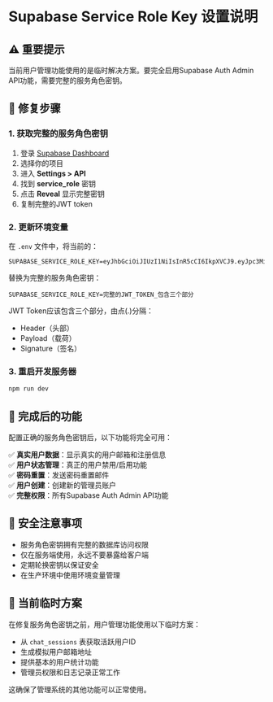 # Supabase Service Role Key 设置说明

## ⚠️ 重要提示

当前用户管理功能使用的是临时解决方案。要完全启用Supabase Auth Admin API功能，需要完整的服务角色密钥。

## 🔧 修复步骤

### 1. 获取完整的服务角色密钥

1. 登录 [Supabase Dashboard](https://app.supabase.com)
2. 选择你的项目
3. 进入 **Settings > API**
4. 找到 **service_role** 密钥
5. 点击 **Reveal** 显示完整密钥
6. 复制完整的JWT token

### 2. 更新环境变量

在 `.env` 文件中，将当前的：
```
SUPABASE_SERVICE_ROLE_KEY=eyJhbGciOiJIUzI1NiIsInR5cCI6IkpXVCJ9.eyJpc3MiOiJzdXBhYmFzZSIsInJlZiI6Im5taWJzbnZzYmlpbXZsb3B3ZGt5Iiwicm9sZSI6InNlcnZpY2Vfcm9sZSIsImlhdCI6MTc1MzMzNDI4OCwiZXhwIjoyMDY4OTEwMjg4fQ.
```

替换为完整的服务角色密钥：
```
SUPABASE_SERVICE_ROLE_KEY=完整的JWT_TOKEN_包含三个部分
```

JWT Token应该包含三个部分，由点(.)分隔：
- Header（头部）
- Payload（载荷）
- Signature（签名）

### 3. 重启开发服务器

```bash
npm run dev
```

## 🚀 完成后的功能

配置正确的服务角色密钥后，以下功能将完全可用：

✅ **真实用户数据**：显示真实的用户邮箱和注册信息  
✅ **用户状态管理**：真正的用户禁用/启用功能  
✅ **密码重置**：发送密码重置邮件  
✅ **用户创建**：创建新的管理员账户  
✅ **完整权限**：所有Supabase Auth Admin API功能

## 🔐 安全注意事项

- 服务角色密钥拥有完整的数据库访问权限
- 仅在服务端使用，永远不要暴露给客户端
- 定期轮换密钥以保证安全
- 在生产环境中使用环境变量管理

## 📝 当前临时方案

在修复服务角色密钥之前，用户管理功能使用以下临时方案：

- 从 `chat_sessions` 表获取活跃用户ID
- 生成模拟用户邮箱地址
- 提供基本的用户统计功能
- 管理员权限和日志记录正常工作

这确保了管理系统的其他功能可以正常使用。
